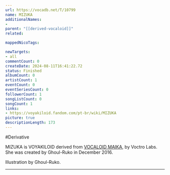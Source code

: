 ```yaml
---
url: https://vocadb.net/T/10799
name: MIZUKA
additionalNames: 
- 
parent: "[[derived-vocaloid]]"
related:

mappedNicoTags:

newTargets:
- all
commentCount: 0
createDate: 2024-08-11T16:41:22.72
status: Finished
albumCount: 0
artistCount: 1
eventCount: 0
eventSeriesCount: 0
followerCount: 1
songListCount: 0
songCount: 1
links: 
- https://voyakiloid.fandom.com/pt-br/wiki/MIZUKA
picture: true
descriptionLength: 173
---
```


#Derivative

MIZUKA is VOYAKILOID derived from [VOCALOID MAIKA](https://vocadb.net/Ar/13431), by Voctro Labs. She was created by Ghoul-Ruko in December 2016.

Illustration by Ghoul-Ruko.

---

